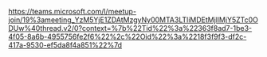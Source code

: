 https://teams.microsoft.com/l/meetup-join/19%3ameeting_YzM5YjE1ZDAtMzgyNy00MTA3LTliMDEtMjllMjY5ZTc0ODUw%40thread.v2/0?context=%7b%22Tid%22%3a%22363f8ad7-1be3-4f05-8a6b-4955756fe2f6%22%2c%22Oid%22%3a%2218f3f9f3-df2c-417a-9530-ef5da8f4a851%22%7d
